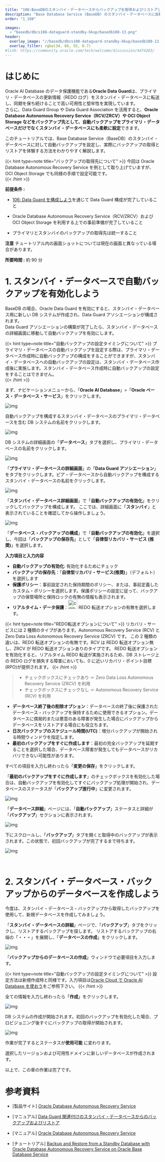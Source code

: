 ```yaml
---
title: "108:BaseDBのスタンバイ・データベースからバックアップを取得およびリストアしてみよう"
description: "Base Database Service (BaseDB) のスタンバイ・データベースに自動バックアップを設定する方法を紹介します。"
order: "1_108"

images:
  - "basedb/dbcs108-dataguard-standby-bkup/basedb108-13.png"
header:
  overlay_image: "//basedb/dbcs108-dataguard-standby-bkup/basedb108-13.png"
  overlay_filter: rgba(34, 66, 55, 0.7)
#link: https://community.oracle.com/tech/welcome/discussion/4474283/
---
```


<a id="anchor0"></a>

# はじめに

Oracle AI Database のデータ保護機能である**Oracle Data Guard**は、プライマリ・データベースの更新情報（REDO ログ）をスタンバイ・データベースに転送し、同期を保ち続けることで高い可用性と堅牢性を実現しています。<br>さらに、Data Guard Group や Data Guard Association を活用すると、**Oracle Database Autonomous Recovery Service（RCV/ZRCV）や OCI Object Storage などをバックアップ先として、自動バックアップをプライマリ・データベースだけでなくスタンバイ・データベースにも柔軟に設定**できます。

このチュートリアルでは、Base Database Service（BaseDB）のスタンバイ・データベースに対して自動バックアップを設定し、実際にバックアップの取得とリストアを体験する方法をわかりやすく解説します。

{{< hint type=note title="バックアップの取得先について" >}}
今回は Oracle Database Autonomous Recovery Service を例として取り上げていますが、OCI Object Storage でも同様の手順で設定可能です。  
{{< /hint >}}

**前提条件 :**

- [106: Data Guard を構成しよう](../dbcs107-dataguard)を通じて Data Guard 構成が完了していること

- Oracle Database Autonomous Recovery Service（RCV/ZRCV）および OCI Object Storage を利用する上での事前準備が完了していること

- プライマリとスタンバイのバックアップの取得先は統一すること

**注意** チュートリアル内の画面ショットについては現在の画面と異なっている場合があります。

**所要時間 :** 約 90 分
<br>

# 1. スタンバイ・データベースで自動バックアップを有効化しよう

BaseDB の場合、Oracle Data Guard を有効にすると、スタンバイ・データベース用に新しい DB システムが作成され、Data Guard アソシエーションが構成されます。<br>
Data Guard アソシエーションの構築が完了したら、スタンバイ・データベースの詳細画面に移動して自動バックアップを有効にします。<br>

{{< hint type=note title="自動バックアップの設定タイミングについて" >}}
プライマリ・データベースの自動バックアップを設定する際は、プライマリ・データベース作成時に自動バックアップの構成をすることができますが、スタンバイ・データベースへの自動バックアップの設定は、スタンバイ・データベース作成後に実施します。スタンバイ・データベース作成時に自動バックアップの設定をすることはできません。  
{{< /hint >}}

まず、ナビケーションメニューから、「**Oracle AI Database**」>「**Oracle ベース・データベース・サービス**」をクリックします。

![img](basedb108-01.png)

自動バックアップを構成するスタンバイ・データベースのプライマリ・データベースを含む DB システムの名前をクリックします。

![img](basedb108-02.png)

DB システムの詳細画面の「**データベース**」タブを選択し、プライマリ・データベースの名前をクリックします。

![img](basedb108-03.png)

「**プライマリ・データベースの詳細画面**」の「**Data Guard アソシエーション**」をタブをクリックします。ピア・データベースから自動バックアップを構成するスタンバイ・データベースの名前をクリックします。

![img](basedb108-04.png)

「**スタンバイ・データベース詳細画面**」で「**自動バックアップの有効化**」をクリックしてバックアップを構成します。
ここでは、詳細画面に「**スタンバイ**」と表示されていることを確認してから操作しましょう。

![img](basedb108-05.png)

「**データベース・バックアップの構成**」で「**自動バックアップの有効化**」を選択し、今回は「**バックアップの保存先**」として「**自律型リカバリ・サービス (推奨)**」を選択します。

**入力項目と入力内容**

- **自動バックアップの有効化**: 有効化するためにチェック
- **バックアップの保存先**：「**自律型リカバリ・サービス(推奨)**」（デフォルト）を選択します
- **保護ポリシー**：事前設定された保持期間のポリシー、または、事前定義したカスタム・ポリシーを選択します。保護ポリシーの設定に従って、バックアップの保管場所と保持ロックの有無の情報も表示されます。
- **リアルタイム・データ保護**：<img src="coin.png" alt="coin" width="30"/> REDO 転送オプションの有無を選択します。

{{< hint type=note title="REDO転送オプションについて" >}}
リカバリ・サービスには 2 種類のタイプがあります。Autonomous Recovery Service (RCV) と Zero Data Loss Autonomous Recovery Service (ZRCV) です。 この 2 種類の違いは、REDO 転送オプションの有無です。RCV は REDO 転送オプション無し、ZRCV が REDO 転送オプションありのタイプです。 REDO 転送オプションを有効化すると、リアルタイム REDO 転送が実施されるため、DB ストレージ上の REDO ログを損失する障害においても、0 に近いリカバリ・ポイント目標(RPO)が提供されます。
{{< /hint >}}

> - チェックボックスにチェックあり ＝ Zero Data Loss Autonomous Recovery Service (ZRCV) を利用
> - チェックボックスにチェックなし ＝ Autonomous Recovery Service (RCV) を利用
>   <br>

- **データベース終了後の削除オプション**：データベースの終了後に保護されたデータベース・バックアップを保持するために使用できるオプション。データベースに偶発的または悪意のある障害が発生した場合にバックアップからデータベースをリストアする場合にも役立ちます。
- **日次バックアップのスケジュール時間(UTC)**：増分バックアップが開始される時間ウィンドウを指定します。
- **最初のバックアップをすぐに作成します**：最初の完全バックアップを延期することを選択した場合、データベース障害が発生してもデータベースがリカバリできない可能性があります。

すべての項目を入力し終わったら「**変更の保存**」をクリックします。

「**最初のバックアップをすぐに作成します**」のチェックボックスを有効化した場合は、自動バックアップを有効化してすぐにバックアップ処理が開始され、データベースのステータスが「**バックアップ進行中**」に変更されます。

![img](basedb108-06.png)

「**データベース詳細**」ページには、「**自動バックアップ**」ステータスと詳細が「**バックアップ**」セクションに表示されます。

![img](basedb108-07.png)

下にスクロールし、「**バックアップ**」タブを開くと取得中のバックアップが表示されます。この状態で、初回バックアップが完了するまで待ちます。

![img](basedb108-08.png)

<br>

# 2. スタンバイ・データベース・バックアップからのデータベースを作成しよう

今度は、スタンバイ・データベース・バックアップから取得したバックアップを使用して、新規データベースを作成してみましょう。

「**スタンバイ・データベースの詳細**」ページで、「**バックアップ**」タブをクリックし、リストアするバックアップを探します。
リストアするバックアップの右端の「**・・・**」を展開し、「**データベースの作成**」をクリックします。

![img](basedb108-09.png)

「**バックアップからのデータベースの作成**」ウィンドウで必要項目を入力します。

{{< hint type=note title="自動バックアップの設定タイミングについて" >}}
設定方法は新規作成時と同様です。入力項目は[Oracle Cloud で Oracle AI Database を使おう](../dbcs101-create-db)をご参照下さい。
{{< /hint >}}

全ての情報を入力し終わったら「**作成**」をクリックします。

![img](basedb108-10.png)

DB システムの作成が開始されます。初回のバックアップを有効化した場合、プロビジョニング後すぐにバックアップの取得が開始されます。

![img](basedb108-11.png)

作業が完了するとステータスが**使用可能** に変わります。

選択したリージョンおよび可用性ドメインに新しいデータベースが作成されます。

以上で、この章の作業は完了です。
<br>

# 参考資料

- [製品サイト] [Oracle Database Autonomous Recovery Service](https://www.oracle.com/jp/database/zero-data-loss-autonomous-recovery-service/)

- [マニュアル] [Data Guard 関連付けのスタンバイ・データベースからのバックアップおよびリストア](https://docs.oracle.com/cd/E83857_01/paas/base-database/backup-recover/#GUID-7A773D99-7CA0-4A7F-B57A-2A5DD5E5B3C2)

- [マニュアル] [Oracle Database Autonomous Recovery Service](https://docs.oracle.com/cd/E83857_01/paas/recovery-service/index.html)

- [チュートリアル] [Backup and Restore from a Standby Database with Oracle Database Autonomous Recovery Service on Oracle Base Database Service](https://docs.oracle.com/en/learn/backup-and-restore-standby-db/)
  <br>
